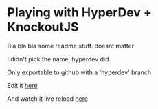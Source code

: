 Playing with HyperDev + KnockoutJS
==================================

Bla bla bla some readme stuff. doesnt matter

I didn't pick the name, hyperdev did.

Only exportable to github with a 'hyperdev' branch

Edit it [here](https://hyperdev.com/#!/project/malachite-spirit)

And watch it live reload [here](https://malachite-spirit.hyperdev.space/)